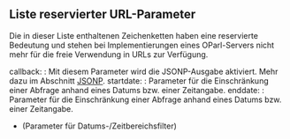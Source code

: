 Liste reservierter URL-Parameter
--------------------------------

Die in dieser Liste enthaltenen Zeichenketten haben eine reservierte Bedeutung
und stehen bei Implementierungen eines OParl-Servers nicht mehr für die
freie Verwendung in URLs zur Verfügung.

callback:
:    Mit diesem Parameter wird die JSONP-Ausgabe aktiviert. Mehr dazu im
     Abschnitt [JSONP](#jsonp).
startdate:
:    Parameter für die Einschränkung einer Abfrage anhand eines Datums bzw.
     einer Zeitangabe.
enddate:
:    Parameter für die Einschränkung einer Abfrage anhand eines Datums bzw.
     einer Zeitangabe.

- (Parameter für Datums-/Zeitbereichsfilter)
